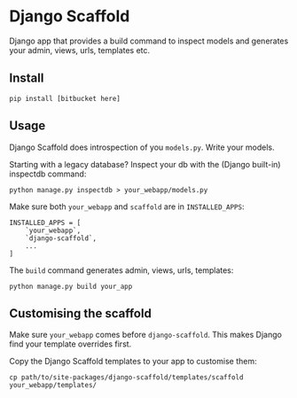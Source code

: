 Django Scaffold
===

Django app that provides a build command to inspect models and generates your admin, views, urls, templates etc.

Install
-------

    pip install [bitbucket here]


Usage
-----

Django Scaffold does introspection of you `models.py`. Write your models. 
 

Starting with a legacy database? Inspect your db with the (Django built-in) inspectdb command:

    python manage.py inspectdb > your_webapp/models.py


Make sure both `your_webapp` and `scaffold` are in `INSTALLED_APPS`:

    INSTALLED_APPS = [
        `your_webapp`,
        `django-scaffold`,
        ...
    ]

The `build` command generates admin, views, urls, templates:

    python manage.py build your_app


Customising the scaffold
------------------------

Make sure `your_webapp` comes before `django-scaffold`. This makes Django find your template overrides first.

Copy the Django Scaffold templates to your app to customise them:

    cp path/to/site-packages/django-scaffold/templates/scaffold your_webapp/templates/ 
